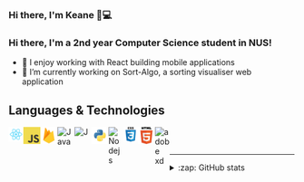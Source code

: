 ### Hi there, I'm Keane 👋💻

### Hi there, I'm a 2nd year Computer Science student in NUS!

- 👯 I enjoy working with React building mobile applications
- 🔭 I’m currently working on Sort-Algo, a sorting visualiser web application

## Languages & Technologies

[<img align="left" alt="React" width="26px" src="https://raw.githubusercontent.com/github/explore/80688e429a7d4ef2fca1e82350fe8e3517d3494d/topics/react/react.png" />](https://reactjs.org/)
[<img align="left" alt="JavaScript" width="30px" src="https://raw.githubusercontent.com/github/explore/80688e429a7d4ef2fca1e82350fe8e3517d3494d/topics/javascript/javascript.png" />](https://www.javascript.com/)
[<img align="left" alt="Firebase" width="30px" src="https://raw.githubusercontent.com/github/explore/80688e429a7d4ef2fca1e82350fe8e3517d3494d/topics/firebase/firebase.png" />](https://firebase.google.com/)
[<img align="left" alt="Java" width="30px" src="https://simpleicons.org/icons/java.svg" />](https://www.java.com/en/)
[<img align="left" alt="JavaFX" width="30px" height="20px" src="https://upload.wikimedia.org/wikipedia/en/c/cc/JavaFX_Logo.png" />](https://openjfx.io/)
[<img align="left" alt="Python" width="30px" src="https://raw.githubusercontent.com/github/explore/80688e429a7d4ef2fca1e82350fe8e3517d3494d/topics/python/python.png" />](https://www.python.org/)
[<img align="left" alt="Nodejs" width="26px" src="https://cdn.worldvectorlogo.com/logos/nodejs-icon.svg" />](https://nodejs.org/en/)
[<img align="left" alt="CSS3" width="26px" src="https://raw.githubusercontent.com/github/explore/80688e429a7d4ef2fca1e82350fe8e3517d3494d/topics/css/css.png" />](https://github.com/topics/css)
[<img align="left" alt="HTML5" width="30px" src="https://raw.githubusercontent.com/github/explore/80688e429a7d4ef2fca1e82350fe8e3517d3494d/topics/html/html.png" />](https://github.com/topics/html5)
[<img align="left" alt="adobe xd" width="26px" src="https://upload.wikimedia.org/wikipedia/commons/thumb/c/c2/Adobe_XD_CC_icon.svg/1200px-Adobe_XD_CC_icon.svg.png" />](https://www.adobe.com/sea/products/xd.html)

<br />
<br />

---
<details>
  
  <summary>:zap: GitHub stats</summary>
  <img alt="Keane's Github stats" src="https://github-readme-stats.vercel.app/api?username=keanecjy&show_icons=true&theme=material-palenight" />
  
</details>
